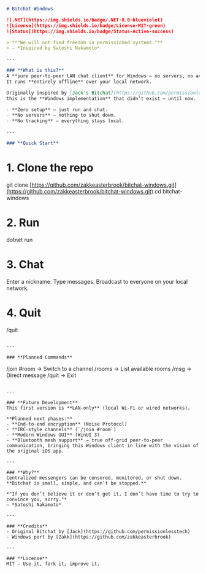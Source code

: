 ```markdown
# Bitchat Windows

![.NET](https://img.shields.io/badge/.NET-8.0-blueviolet)
![License](https://img.shields.io/badge/License-MIT-green)
![Status](https://img.shields.io/badge/Status-Active-success)

> **"We will not find freedom in permissioned systems."**  
> — *Inspired by Satoshi Nakamoto*

---

### **What is this?**
A **pure peer‑to‑peer LAN chat client** for Windows — no servers, no accounts, no central authority.  
It runs **entirely offline** over your local network.  

Originally inspired by [Jack's Bitchat](https://github.com/permissionlesstech/bitchat) for iOS/macOS,  
this is the **Windows implementation** that didn’t exist — until now.  

- **Zero setup** — just run and chat.  
- **No servers** — nothing to shut down.  
- **No tracking** — everything stays local.  

---

### **Quick Start**
```

# 1. Clone the repo

git clone [https://github.com/zakkeasterbrook/bitchat-windows.git](https://github.com/zakkeasterbrook/bitchat-windows.git)
cd bitchat-windows

# 2. Run

dotnet run

# 3. Chat

Enter a nickname.
Type messages.
Broadcast to everyone on your local network.

# 4. Quit

/quit

```

---

### **Planned Commands**
```

/join #room      -> Switch to a channel
/rooms           -> List available rooms
/msg <user>      -> Direct message
/quit            -> Exit

```

---

### **Future Development**
This first version is **LAN‑only** (local Wi‑Fi or wired networks).

**Planned next phases:**
- **End‑to‑end encryption** (Noise Protocol)
- **IRC‑style channels** (`/join #room`)
- **Modern Windows GUI** (WinUI 3)
- **Bluetooth mesh support** → true off‑grid peer‑to‑peer communication, bringing this Windows client in line with the vision of the original iOS app.

---

### **Why?**
Centralized messengers can be censored, monitored, or shut down.  
**Bitchat is small, simple, and can’t be stopped.**

*"If you don’t believe it or don’t get it, I don’t have time to try to convince you, sorry."*  
— *Satoshi Nakamoto*

---

### **Credits**
- Original Bitchat by [Jack](https://github.com/permissionlesstech)  
- Windows port by [Zakk](https://github.com/zakkeasterbrook)

---

### **License**
MIT — Use it, fork it, improve it.
```
